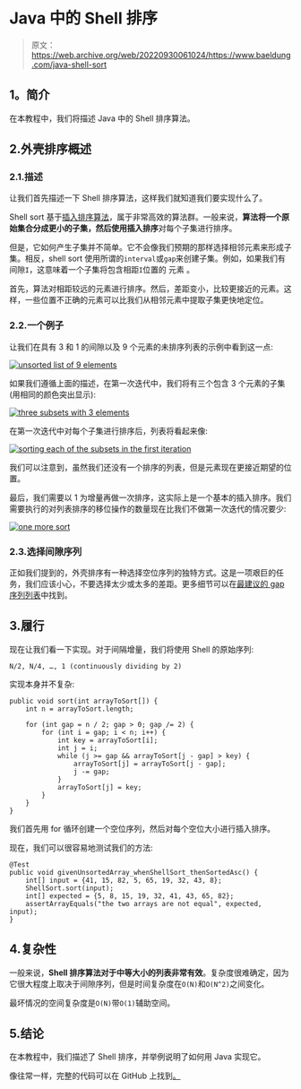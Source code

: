 # Java 中的 Shell 排序

> 原文：<https://web.archive.org/web/20220930061024/https://www.baeldung.com/java-shell-sort>

## 1。简介

在本教程中，我们将描述 Java 中的 Shell 排序算法。

## 2.外壳排序概述

### 2.1.描述

让我们首先描述一下 Shell 排序算法，这样我们就知道我们要实现什么了。

Shell sort 基于[插入排序算法](/web/20221208143830/https://www.baeldung.com/java-insertion-sort)，属于非常高效的算法群。一般来说，**算法将一个原始集合分成更小的子集，然后使用插入排序**对每个子集进行排序。

但是，它如何产生子集并不简单。它不会像我们预期的那样选择相邻元素来形成子集。相反，shell sort 使用所谓的`interval`或`gap`来创建子集。例如，如果我们有间隙`I`，这意味着一个子集将包含相距`I`位置的 元素 。

首先，算法对相距较远的元素进行排序。然后，差距变小，比较更接近的元素。这样，一些位置不正确的元素可以比我们从相邻元素中提取子集更快地定位。

### 2.2.一个例子

让我们在具有 3 和 1 的间隙以及 9 个元素的未排序列表的示例中看到这一点:

[![unsorted list of 9 elements](img/5e83251bb37f4fd234cf1100844d5c93.png)](/web/20221208143830/https://www.baeldung.com/wp-content/uploads/2019/07/Screen-Shot-2019-07-22-at-11.10.24-PM.png)

如果我们遵循上面的描述，在第一次迭代中，我们将有三个包含 3 个元素的子集(用相同的颜色突出显示):

[![three subsets with 3 elements](img/9a94649f28562d35344a24e66fe18272.png)](/web/20221208143830/https://www.baeldung.com/wp-content/uploads/2019/07/Screen-Shot-2019-07-22-at-11.12.28-PM.png)

在第一次迭代中对每个子集进行排序后，列表将看起来像:

[![sorting each of the subsets in the first iteration](img/e2a1a42ea5092568f825aa2ad9dfd8a1.png)](/web/20221208143830/https://www.baeldung.com/wp-content/uploads/2019/07/Screen-Shot-2019-07-22-at-11.13.29-PM.png)

我们可以注意到，虽然我们还没有一个排序的列表，但是元素现在更接近期望的位置。

最后，我们需要以 1 为增量再做一次排序，这实际上是一个基本的插入排序。我们需要执行的对列表排序的移位操作的数量现在比我们不做第一次迭代的情况要少:

[![one more sort](img/d07a7e5449e8cfa66a96ae94500502bf.png)](/web/20221208143830/https://www.baeldung.com/wp-content/uploads/2019/07/Screen-Shot-2019-07-22-at-11.43.27-PM.png)

### 2.3.选择间隙序列

正如我们提到的，外壳排序有一种选择空位序列的独特方式。这是一项艰巨的任务，我们应该小心，不要选择太少或太多的差距。更多细节可以在[最建议的 gap 序列列表](https://web.archive.org/web/20221208143830/https://en.wikipedia.org/wiki/Shellsort#Gap_sequences)中找到。

## 3.履行

现在让我们看一下实现。对于间隔增量，我们将使用 Shell 的原始序列:

```
N/2, N/4, …, 1 (continuously dividing by 2)
```

实现本身并不复杂:

```
public void sort(int arrayToSort[]) {
    int n = arrayToSort.length;

    for (int gap = n / 2; gap > 0; gap /= 2) {
        for (int i = gap; i < n; i++) {
            int key = arrayToSort[i];
            int j = i;
            while (j >= gap && arrayToSort[j - gap] > key) {
                arrayToSort[j] = arrayToSort[j - gap];
                j -= gap;
            }
            arrayToSort[j] = key;
        }
    }
}
```

我们首先用 for 循环创建一个空位序列，然后对每个空位大小进行插入排序。

现在，我们可以很容易地测试我们的方法:

```
@Test
public void givenUnsortedArray_whenShellSort_thenSortedAsc() {
    int[] input = {41, 15, 82, 5, 65, 19, 32, 43, 8};
    ShellSort.sort(input);
    int[] expected = {5, 8, 15, 19, 32, 41, 43, 65, 82};
    assertArrayEquals("the two arrays are not equal", expected, input);
}
```

## 4.复杂性

一般来说，**Shell 排序算法对于中等大小的列表非常有效**。复杂度很难确定，因为它很大程度上取决于间隙序列，但是时间复杂度在`O(N)`和`O(N^2)`之间变化。

最坏情况的空间复杂度是`O(N)`带`O(1)`辅助空间。

## 5.结论

在本教程中，我们描述了 Shell 排序，并举例说明了如何用 Java 实现它。

像往常一样，完整的代码可以在 GitHub 上找到[。](https://web.archive.org/web/20221208143830/https://github.com/eugenp/tutorials/tree/master/algorithms-modules/algorithms-sorting)